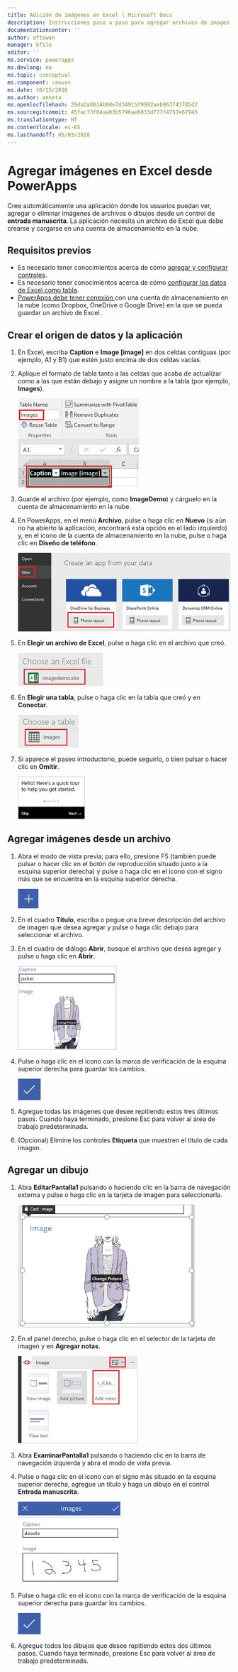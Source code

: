 ```yaml
---
title: Adición de imágenes en Excel | Microsoft Docs
description: Instrucciones paso a paso para agregar archivos de imagen y dibujos a Excel en una cuenta de almacenamiento en la nube
documentationcenter: ''
author: aftowen
manager: kfile
editor: ''
ms.service: powerapps
ms.devlang: na
ms.topic: conceptual
ms.component: canvas
ms.date: 10/25/2016
ms.author: anneta
ms.openlocfilehash: 29da2a8814b0de7d34915f9992aeb963743785d2
ms.sourcegitcommit: 45fac73f04aa03b5796ae6833d777f4757e67945
ms.translationtype: HT
ms.contentlocale: es-ES
ms.lasthandoff: 05/03/2018
---
```

# <a name="add-images-to-excel-from-powerapps"></a>Agregar imágenes en Excel desde PowerApps
Cree automáticamente una aplicación donde los usuarios puedan ver, agregar o eliminar imágenes de archivos o dibujos desde un control de **entrada manuscrita**. La aplicación necesita un archivo de Excel que debe crearse y cargarse en una cuenta de almacenamiento en la nube.

## <a name="prerequisites"></a>Requisitos previos

* Es necesario tener conocimientos acerca de cómo [agregar y configurar controles](add-configure-controls.md).
* Es necesario tener conocimientos acerca de cómo [configurar los datos de Excel como tabla](https://support.office.com/article/Format-an-Excel-table-6789619F-C889-495C-99C2-2F971C0E2370?ui=en-US&rs=en-US&ad=US).
* [PowerApps debe tener conexión ](add-data-connection.md) con una cuenta de almacenamiento en la nube (como Dropbox, OneDrive o Google Drive) en la que se pueda guardar un archivo de Excel.

## <a name="create-the-data-source-and-the-app"></a>Crear el origen de datos y la aplicación
1. En Excel, escriba **Caption** e **Image [image]** en dos celdas contiguas (por ejemplo, A1 y B1) que estén justo encima de dos celdas vacías.
2. Aplique el formato de tabla tanto a las celdas que acaba de actualizar como a las que están debajo y asigne un nombre a la tabla (por ejemplo, **Images**).
   
    ![Crear una tabla](./media/add-images-to-excel/create-table.png)
3. Guarde el archivo (por ejemplo, como **ImageDemo**) y cárguelo en la cuenta de almacenamiento en la nube.
4. En PowerApps, en el menú **Archivo**, pulse o haga clic en **Nuevo** (si aún no ha abierto la aplicación, encontrará esta opción en el lado izquierdo) y, en el icono de la cuenta de almacenamiento en la nube, pulse o haga clic en **Diseño de teléfono**.
   
    ![Seleccione la cuenta de almacenamiento en la nube](./media/add-images-to-excel/select-account.png)
5. En **Elegir un archivo de Excel**, pulse o haga clic en el archivo que creó.
   
    ![Seleccione el libro](./media/add-images-to-excel/select-workbook.png)
6. En **Elegir una tabla**, pulse o haga clic en la tabla que creó y en **Conectar**.
   
    ![Seleccione la tabla](./media/add-images-to-excel/select-table.png)
7. Si aparece el paseo introductorio, puede seguirlo, o bien pulsar o hacer clic en **Omitir**.
   
    ![Primera pantalla del recorrido rápido](./media/add-images-to-excel/quick-tour.png)

## <a name="add-an-image-from-a-file"></a>Agregar imágenes desde un archivo
1. Abra el modo de vista previa; para ello, presione F5 (también puede pulsar o hacer clic en el botón de reproducción situado junto a la esquina superior derecha) y pulse o haga clic en el icono con el signo más que se encuentra en la esquina superior derecha.
   
    ![Icono con el signo más](./media/add-images-to-excel/plus-icon.png)
2. En el cuadro **Título**, escriba o pegue una breve descripción del archivo de imagen que desea agregar y pulse o haga clic debajo para seleccionar el archivo.
3. En el cuadro de diálogo **Abrir**, busque el archivo que desea agregar y pulse o haga clic en **Abrir**.
   
    ![Agregue un título y una imagen](./media/add-images-to-excel/add-image.png)
4. Pulse o haga clic en el icono con la marca de verificación de la esquina superior derecha para guardar los cambios.
   
    ![Guardar cambios](./media/add-images-to-excel/checkmark-icon.png)
5. Agregue todas las imágenes que desee repitiendo estos tres últimos pasos. Cuando haya terminado, presione Esc para volver al área de trabajo predeterminada.
6. (Opcional) Elimine los controles **Etiqueta** que muestren el título de cada imagen.

## <a name="add-a-drawing"></a>Agregar un dibujo
1. Abra **EditarPantalla1** pulsando o haciendo clic en la barra de navegación externa y pulse o haga clic en la tarjeta de imagen para seleccionarla.
   
    ![Seleccione la tarjeta de imagen](./media/add-images-to-excel/select-card.png)
2. En el panel derecho, pulse o haga clic en el selector de la tarjeta de imagen y en **Agregar notas**.
   
    ![Agregar notas](./media/add-images-to-excel/add-notes.png)
3. Abra **ExaminarPantalla1** pulsando o haciendo clic en la barra de navegación izquierda y abra el modo de vista previa.
4. Pulse o haga clic en el icono con el signo más situado en la esquina superior derecha, agregue un título y haga un dibujo en el control **Entrada manuscrita**.
   
    ![Haga un dibujo](./media/add-images-to-excel/draw-picture.png)
5. Pulse o haga clic en el icono con la marca de verificación de la esquina superior derecha para guardar los cambios.
   
    ![Guardar cambios](./media/add-images-to-excel/checkmark-icon.png)
6. Agregue todos los dibujos que desee repitiendo estos dos últimos pasos. Cuando haya terminado, presione Esc para volver al área de trabajo predeterminada.

